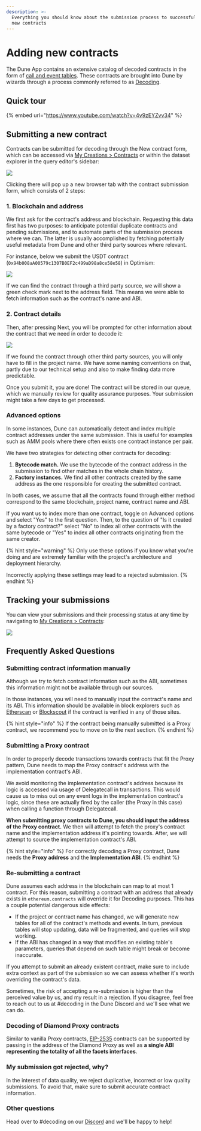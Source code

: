 ```yaml
---
description: >-
  Everything you should know about the submission process to successfully decode
  new contracts
---
```


# Adding new contracts

The Dune App contains an extensive catalog of decoded contracts in the form of [call and event tables](../data-tables/data-tables/decoded-data.md#decoded-smart-contract-data). These contracts are brought into Dune by wizards through a process commonly referred to as [Decoding](../data-tables/data-tables/decoded-data.md).

## Quick tour

{% embed url="https://www.youtube.com/watch?v=4v9zEYZvv34" %}

## Submitting a new contract

Contracts can be submitted for decoding through the New contract form, which can be accessed via [My Creations > Contracts](https://dune.xyz/browse/contracts/authored) or within the dataset explorer in the query editor's sidebar:

![](<../.gitbook/assets/Screen Shot 2022-01-03 at 15.46.22.png>)

Clicking there will pop up a new browser tab with the contract submission form, which consists of 2 steps:

### 1. Blockchain and address

We first ask for the contract's address and blockchain. Requesting this data first has two purposes: to anticipate potential duplicate contracts and pending submissions, and to automate parts of the submission process where we can. The latter is usually accomplished by fetching potentially useful metadata from Dune and other third party sources where relevant.

For instance, below we submit the USDT contract (`0x94b008aA00579c1307B0EF2c499aD98a8ce58e58`) in Optimism:

![](<../.gitbook/assets/Screen Shot 2022-01-03 at 16.02.19.png>)

If we can find the contract through a third party source, we will show a green check mark next to the address field. This means we were able to fetch information such as the contract's name and ABI.&#x20;

### 2. Contract details

Then, after pressing Next, you will be prompted for other information about the contract that we need in order to decode it:

![](<../.gitbook/assets/Screen Shot 2022-01-03 at 16.05.07.png>)

If we found the contract through other third party sources, you will only have to fill in the project name. We have some naming conventions on that, partly due to our technical setup and also to make finding data more predictable.

Once you submit it, you are done! The contract will be stored in our queue, which we manually review for quality assurance purposes. Your submission might take a few days to get processed.

### Advanced options

In some instances, Dune can automatically detect and index multiple contract addresses under the same submission. This is useful for examples such as AMM pools where there often exists one contract instance per pair.&#x20;

We have two strategies for detecting other contracts for decoding:

1. **Bytecode match.** We use the bytecode of the contract address in the submission to find other matches in the whole chain history.
2. **Factory instances.** We find all other contracts created by the same address as the one responsible for creating the submitted contract.

In both cases, we assume that all the contracts found through either method correspond to the same blockchain, project name, contract name and ABI.

If you want us to index more than one contract, toggle on Advanced options and select "Yes" to the first question. Then, to the question of "Is it created by a factory contract?" select "No" to index all other contracts with the same bytecode or "Yes" to index all other contracts originating from the same creator.

{% hint style="warning" %}
Only use these options if you know what you're doing and are extremely familiar with the project's architecture and deployment hierarchy.&#x20;

Incorrectly applying these settings may lead to a rejected submission.
{% endhint %}

## Tracking your submissions

You can view your submissions and their processing status at any time by navigating to [My Creations > Contracts](https://dune.xyz/browse/contracts/authored):

![](<../.gitbook/assets/Screen Shot 2022-01-03 at 14.43.07.png>)

## Frequently Asked Questions

### Submitting contract information manually

Although we try to fetch contract information such as the ABI, sometimes this information might not be available through our sources.&#x20;

In those instances, you will need to manually input the contract's name and its ABI. This information should be available in block explorers such as [Etherscan](http://etherscan.io/) or [Blockscout](https://blockscout.com/) if the contract is verified in any of those sites.

{% hint style="info" %}
If the contract being manually submitted is a Proxy contract, we recommend you to move on to the next section.
{% endhint %}

### Submitting a Proxy contract

In order to properly decode transactions towards contracts that fit the Proxy pattern, Dune needs to map the Proxy contract's address with the implementation contract's ABI.&#x20;

We avoid monitoring the implementation contract's address because its logic is accessed via usage of Delegatecall in transactions. This would cause us to miss out on any event logs in the implementation contract's logic, since these are actually fired by the caller (the Proxy in this case) when calling a function through Delegatecall.

**When submitting proxy contracts to Dune, you should input the address of the Proxy contract.** We then will attempt to fetch the proxy's contract name and the implementation address it's pointing towards. After, we will attempt to source the implementation contract's ABI.

{% hint style="info" %}
For correctly decoding a Proxy contract, Dune needs the **Proxy address** and the **Implementation ABI**.
{% endhint %}

### Re-submitting a contract

Dune assumes each address in the blockchain can map to at most 1 contract. For this reason, submitting a contract with an address that already exists in `ethereum.contracts` will override it for Decoding purposes. This has a couple potential dangerous side effects:

* If the project or contract name has changed, we will generate new tables for all of the contract's methods and events. In turn, previous tables will stop updating, data will be fragmented, and queries will stop working.
* If the ABI has changed in a way that modifies an existing table's parameters, queries that depend on such table might break or become inaccurate.

If you attempt to submit an already existent contract, make sure to include extra context as part of the submission so we can assess whether it's worth overriding the contract's data.&#x20;

Sometimes, the risk of accepting a re-submission is higher than the perceived value by us, and my result in a rejection. If you disagree, feel free to reach out to us at #decoding in the Dune Discord and we'll see what we can do.

### Decoding of Diamond Proxy contracts

Similar to vanilla Proxy contracts, [EIP-2535](https://eips.ethereum.org/EIPS/eip-2535) contracts can be supported by passing in the address of the Diamond Proxy as well as **a single ABI representing the totality of all the facets interfaces**.

### My submission got rejected, why?

In the interest of data quality, we reject duplicative, incorrect or low quality submissions. To avoid that, make sure to submit accurate contract information.

### Other questions

Head over to #decoding on our [Discord](https://discord.gg/ErrzwBz) and we'll be happy to help!

